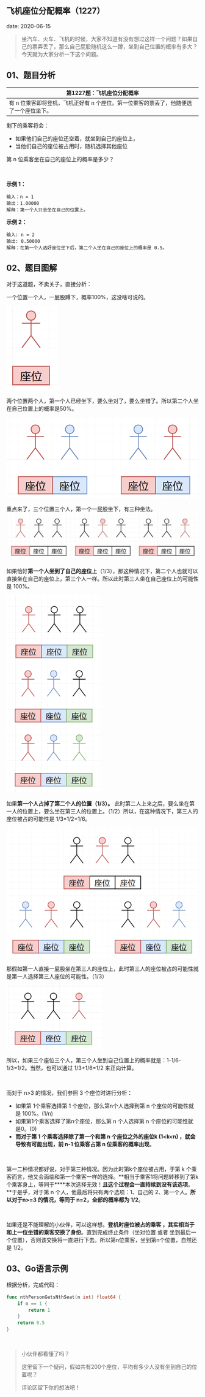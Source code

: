  
##	飞机座位分配概率（1227）
date:	2020-06-15
 

> 坐汽车、火车、飞机的时候，大家不知道有没有想过这样一个问题？如果自己的票弄丢了，那么自己屁股随机这么一蹲，坐到自己位置的概率有多大？今天就为大家分析一下这个问题。

## 01、题目分析

| 第1227题：飞机座位分配概率                                   |
| ------------------------------------------------------------ |
| 有 n 位乘客即将登机，飞机正好有 n 个座位。第一位乘客的票丢了，他随便选了一个座位坐下。 |

剩下的乘客将会：

- 如果他们自己的座位还空着，就坐到自己的座位上，
- 当他们自己的座位被占用时，随机选择其他座位

第 n 位乘客坐在自己的座位上的概率是多少？

<br/>

**示例 1：**

```
输入：n = 1
输出：1.00000
解释：第一个人只会坐在自己的位置上。
```

**示例 2：**

```
输入: n = 2
输出: 0.50000
解释：在第一个人选好座位坐下后，第二个人坐在自己的座位上的概率是 0.5。
```

## 02、题目图解

对于这道题，不卖关子，直接分析：

一个位置一个人，一屁股蹲下，概率100%，这没啥可说的。

<img src="04/1.png" alt="PNG" style="zoom: 67%;" />

两个位置两个人，第一个人已经坐下，要么坐对了，要么坐错了。所以第二个人坐在自己位置上的概率是50%。

<img src="04/2.png" alt="PNG" style="zoom: 67%;" />

重点来了，三个位置三个人，第一个一屁股坐下，有三种坐法。<img src="./04/3.jpeg" alt="PNG" style="zoom: 67%;" />

如果恰好**第一个人坐到了自己的座位**上（1/3），那这种情况下，第二个人也就可以直接坐在自己的座位上，第三个人一样。所以此时第三人坐在自己座位上的可能性是 100%。

<img src="04/4.png" alt="PNG" style="zoom: 67%;" />

如果**第一个人占掉了第二个人的位置（1/3）。** 此时第二人上来之后，要么坐在第一人的位置上，要么坐在第三人的位置上。（1/2）所以，在这种情况下，第三人的座位被占的可能性是 1/3*1/2=1/6。

<img src="04/5.png" alt="PNG" style="zoom: 67%;" />

那假如第一人直接一屁股坐在第三人的座位上，此时第三人的座位被占的可能性就是第一人选择第三人座位的可能性。（1/3）

<img src="04/6.png" alt="PNG" style="zoom: 67%;" />

所以，如果三个座位三个人，第三个人坐到自己位置上的概率就是：1-1/6-1/3=1/2。当然，也可以通过 1/3+1/6=1/2 来正向计算。

<br/>

而对于 n>3 的情况，我们参照 3 个座位时进行分析：

- 如果第 1个乘客选择第 1 个座位，那么第n个人选择到第 n 个座位的可能性就是 100%。(1/n)
- 如果第1个乘客选择了第n个座位，那么第 n 个人选择第 n 个座位的可能性就是0。(0)
- **而对于第 1 个乘客选择除了第一个和第 n 个座位之外的座位k (1<k<n) ，就会导致有可能出现，前 n-1 位乘客占第 n 位乘客的概率出现**。

<br/>

第一二种情况都好说，对于第三种情况。因为此时第k个座位被占用，于第 k 个乘客而言，他又会面临和第一个乘客一样的选择。**相当于乘客1将问题转移到了第k个乘客身上，等同于****本次选择无效！**且这个过程会一直持续到没有该选项**。**于是乎，对于第 n 个人，他最后将只有两个选项：1、自己的 2、第一个人。**所以对于n>=3 的情况，等同于 n=2，全部的概率都为 1/2**。

<br/>

如果还是不能理解的小伙伴，可以这样想。**登机时座位被占的乘客 ，其实相当于和上一位坐错的乘客交换了身份**。直到完成终止条件（坐对位置 或者 坐到最后一个位置），否则该交换将一直进行下去。所以第n位乘客，坐到第n个位置，自然还是 1/2。

## 03、Go语言示例

根据分析，完成代码：

```go
func nthPersonGetsNthSeat(n int) float64 {
	if n == 1 {
		return 1
	}
	return 0.5
}
```

<br/>

> 小伙伴都看懂了吗？
>
> 这里留下一个疑问，假如共有200个座位，平均有多少人没有坐到自己的位置呢？
>
> 评论区留下你的想法吧！

